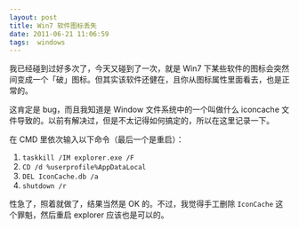 ```yaml
---
layout: post
title: Win7 软件图标丢失
date: 2011-06-21 11:06:59
tags:  windows
---
```


我已经碰到过好多次了，今天又碰到了一次，就是 Win7 下某些软件的图标会突然间变成一个「破」图标。但其实该软件还健在，且你从图标属性里面看去，也是正常的。

这肯定是 bug，而且我知道是 Window 文件系统中的一个叫做什么 iconcache 文件导致的。以前有解决过，但是不太记得如何搞定的，所以在这里记录一下。

在 CMD 里依次输入以下命令（最后一个是重启）：

1. `taskkill /IM explorer.exe /F`
2. `CD /d %userprofile%AppDataLocal`
3. `DEL IconCache.db /a`
4. `shutdown /r`

性急了，照着就做了，结果当然是 OK 的。不过，我觉得手工删除 `IconCache` 这个罪魁，然后重启 explorer 应该也是可以的。